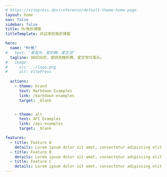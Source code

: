 ```yaml
---
# https://vitepress.dev/reference/default-theme-home-page
layout: home
nav: false
sidebar: false
title: Mr焦的博客
titleTemplate: 欢迎来到我的博客

hero:
  name: "Mr焦"
#   text: "爱音乐、爱折腾、爱生活"
  tagline: 90后码农，爱研究瞎折腾，爱文学烂笔头。
#   image:
#     src: ../logo.png 
#     alt: VitePress 
    
  actions:
    - theme: brand
      text: Markdown Examples
      link: /markdown-examples
      target: _blank


    - theme: alt
      text: API Examples
      link: /api-examples
      target: _blank

features:
  - title: Feature A
    details: Lorem ipsum dolor sit amet, consectetur adipiscing elit
  - title: Feature B
    details: Lorem ipsum dolor sit amet, consectetur adipiscing elit
  - title: Feature C
    details: Lorem ipsum dolor sit amet, consectetur adipiscing elit
---
```


<script setup>
import IndexPage from '../scr/page/index/IndexPage.vue';
</script>

<IndexPage/>